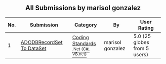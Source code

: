 ﻿<div align="center">

## All Submissions by marisol gonzalez

</div>

No.  | Submission | Category | By   | User Rating
---- | ---------- | -------- | ---- | -----------
1 | [ADODBRecordSet To DataSet<br />](https://github.com/Planet-Source-Code/marisol-gonzalez-adodbrecordset-to-dataset__10-1830) | [Coding Standards<br /><sup>.Net (C#, VB.net)</sup>](../ByCategory/coding-standards__10-33.md) | marisol gonzalez | 5.0 (25 globes from 5 users)
